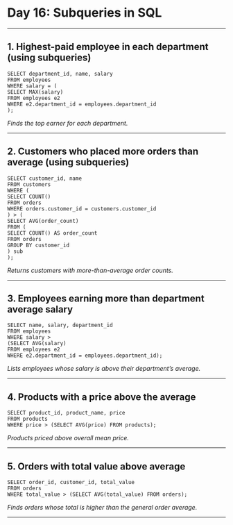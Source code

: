 # Day 16: Subqueries in SQL

---

## 1. Highest-paid employee in each department (using subqueries)
```
SELECT department_id, name, salary
FROM employees
WHERE salary = (
SELECT MAX(salary)
FROM employees e2
WHERE e2.department_id = employees.department_id
);
```
*Finds the top earner for each department.*

---

## 2. Customers who placed more orders than average (using subqueries)
```
SELECT customer_id, name
FROM customers
WHERE (
SELECT COUNT()
FROM orders
WHERE orders.customer_id = customers.customer_id
) > (
SELECT AVG(order_count)
FROM (
SELECT COUNT() AS order_count
FROM orders
GROUP BY customer_id
) sub
);
```
*Returns customers with more-than-average order counts.*

---

## 3. Employees earning more than department average salary
```
SELECT name, salary, department_id
FROM employees
WHERE salary >
(SELECT AVG(salary)
FROM employees e2
WHERE e2.department_id = employees.department_id);
```
*Lists employees whose salary is above their department’s average.*

---

## 4. Products with a price above the average
```
SELECT product_id, product_name, price
FROM products
WHERE price > (SELECT AVG(price) FROM products);
```
*Products priced above overall mean price.*

---

## 5. Orders with total value above average
```
SELECT order_id, customer_id, total_value
FROM orders
WHERE total_value > (SELECT AVG(total_value) FROM orders);
```
*Finds orders whose total is higher than the general order average.*

---

